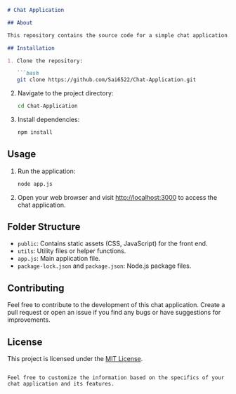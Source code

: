 
```markdown
# Chat Application

## About

This repository contains the source code for a simple chat application. The application allows users to communicate with each other in real-time.

## Installation

1. Clone the repository:

   ```bash
   git clone https://github.com/Sai6522/Chat-Application.git
   ```

2. Navigate to the project directory:

   ```bash
   cd Chat-Application
   ```

3. Install dependencies:

   ```bash
   npm install
   ```

## Usage

1. Run the application:

   ```bash
   node app.js
   ```

2. Open your web browser and visit [http://localhost:3000](http://localhost:3000) to access the chat application.

## Folder Structure

- `public`: Contains static assets (CSS, JavaScript) for the front end.
- `utils`: Utility files or helper functions.
- `app.js`: Main application file.
- `package-lock.json` and `package.json`: Node.js package files.

## Contributing

Feel free to contribute to the development of this chat application. Create a pull request or open an issue if you find any bugs or have suggestions for improvements.

## License

This project is licensed under the [MIT License](LICENSE).

```

Feel free to customize the information based on the specifics of your chat application and its features.
